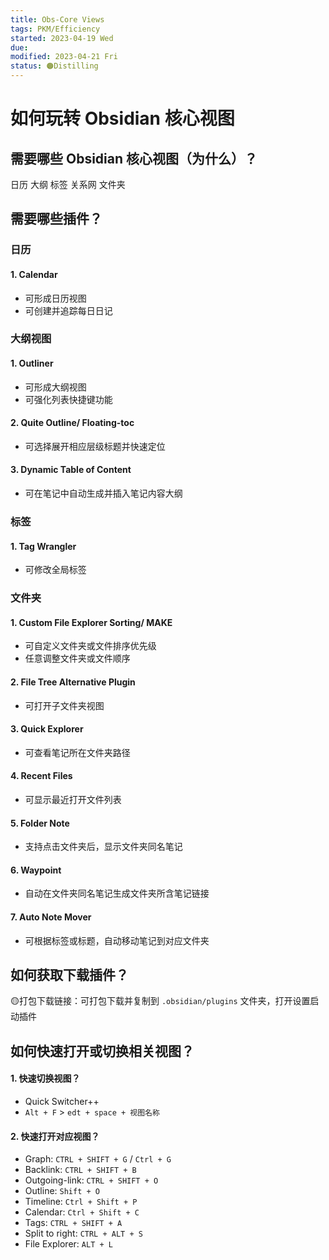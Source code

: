 ```yaml
---
title: Obs-Core Views
tags: PKM/Efficiency
started: 2023-04-19 Wed
due:
modified: 2023-04-21 Fri
status: 🟠Distilling
---
```

# 如何玩转 Obsidian 核心视图
## 需要哪些 Obsidian 核心视图（为什么）？
日历
大纲
标签
关系网
文件夹
## 需要哪些插件？
### 日历
#### 1. Calendar
- 可形成日历视图
- 可创建并追踪每日日记
### 大纲视图
#### 1. Outliner
- 可形成大纲视图 
- 可强化列表快捷键功能
#### 2. Quite Outline/ Floating-toc
- 可选择展开相应层级标题并快速定位
#### 3. Dynamic Table of Content
- 可在笔记中自动生成并插入笔记内容大纲
### 标签
#### 1. Tag Wrangler
- 可修改全局标签
### 文件夹
#### 1. Custom File Explorer Sorting/ MAKE
- 可自定义文件夹或文件排序优先级
- 任意调整文件夹或文件顺序
#### 2. File Tree Alternative Plugin
- 可打开子文件夹视图
#### 3. Quick Explorer
- 可查看笔记所在文件夹路径
#### 4. Recent Files
- 可显示最近打开文件列表
#### 5. Folder Note
- 支持点击文件夹后，显示文件夹同名笔记
#### 6. Waypoint
- 自动在文件夹同名笔记生成文件夹所含笔记链接
#### 7. Auto Note Mover
- 可根据标签或标题，自动移动笔记到对应文件夹
## 如何获取下载插件？
🟡打包下载链接：可打包下载并复制到 `.obsidian/plugins` 文件夹，打开设置启动插件
## 如何快速打开或切换相关视图？
#### 1. 快速切换视图？
- Quick Switcher++
- `Alt + F` > `edt + space + 视图名称`
#### 2. 快速打开对应视图？
- Graph: `CTRL + SHIFT + G` / `Ctrl + G`
- Backlink: `CTRL + SHIFT + B` 
- Outgoing-link: `CTRL + SHIFT + O` 
- Outline: `Shift + O` 
- Timeline: `Ctrl + Shift + P`
- Calendar: `Ctrl + Shift + C`
- Tags: `CTRL + SHIFT + A`
- Split to right: `CTRL + ALT + S`
- File Explorer: `ALT + L` 


